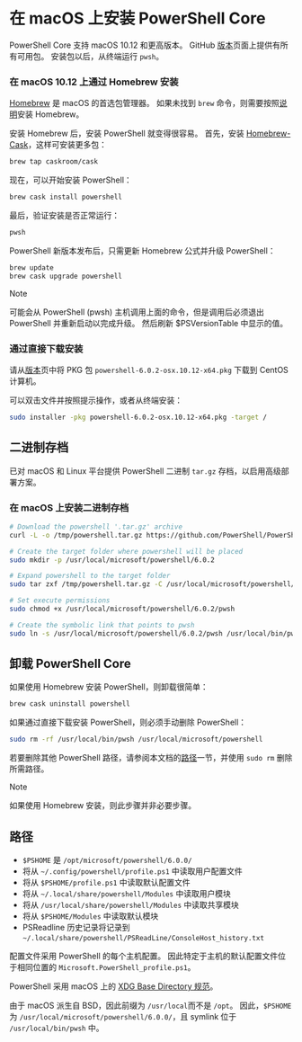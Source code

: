 # <a name="installing-powershell-core-on-macos"></a>在 macOS 上安装 PowerShell Core

PowerShell Core 支持 macOS 10.12 和更高版本。
GitHub [版本][]页面上提供有所有可用包。
安装包以后，从终端运行 `pwsh`。

### <a name="installation-via-homebrew-on-macos-1012"></a>在 macOS 10.12 上通过 Homebrew 安装

[Homebrew][brew] 是 macOS 的首选包管理器。
如果未找到 `brew` 命令，则需要按照[说明][brew]安装 Homebrew。

安装 Homebrew 后，安装 PowerShell 就变得很容易。
首先，安装 [Homebrew-Cask][cask]，这样可安装更多包：

```sh
brew tap caskroom/cask
```

现在，可以开始安装 PowerShell：

```sh
brew cask install powershell
```

最后，验证安装是否正常运行：

```sh
pwsh
```

PowerShell 新版本发布后，只需更新 Homebrew 公式并升级 PowerShell：

```sh
brew update
brew cask upgrade powershell
```

> [!NOTE]
> 可能会从 PowerShell (pwsh) 主机调用上面的命令，但是调用后必须退出 PowerShell 并重新启动以完成升级。
> 然后刷新 $PSVersionTable 中显示的值。

[brew]: http://brew.sh/
[cask]: https://caskroom.github.io/

### <a name="installation-via-direct-download"></a>通过直接下载安装

请从[版本][]页中将 PKG 包 `powershell-6.0.2-osx.10.12-x64.pkg` 下载到 CentOS 计算机。

可以双击文件并按照提示操作，或者从终端安装：

```sh
sudo installer -pkg powershell-6.0.2-osx.10.12-x64.pkg -target /
```

## <a name="binary-archives"></a>二进制存档

已对 macOS 和 Linux 平台提供 PowerShell 二进制 `tar.gz` 存档，以启用高级部署方案。

### <a name="installing-binary-archives-on-macos"></a>在 macOS 上安装二进制存档

```sh
# Download the powershell '.tar.gz' archive
curl -L -o /tmp/powershell.tar.gz https://github.com/PowerShell/PowerShell/releases/download/v6.0.2/powershell-6.0.2-osx-x64.tar.gz

# Create the target folder where powershell will be placed
sudo mkdir -p /usr/local/microsoft/powershell/6.0.2

# Expand powershell to the target folder
sudo tar zxf /tmp/powershell.tar.gz -C /usr/local/microsoft/powershell/6.0.2

# Set execute permissions
sudo chmod +x /usr/local/microsoft/powershell/6.0.2/pwsh

# Create the symbolic link that points to pwsh
sudo ln -s /usr/local/microsoft/powershell/6.0.2/pwsh /usr/local/bin/pwsh
```

## <a name="uninstalling-powershell-core"></a>卸载 PowerShell Core

如果使用 Homebrew 安装 PowerShell，则卸载很简单：

```sh
brew cask uninstall powershell
```

如果通过直接下载安装 PowerShell，则必须手动删除 PowerShell：

```sh
sudo rm -rf /usr/local/bin/pwsh /usr/local/microsoft/powershell
```

若要删除其他 PowerShell 路径，请参阅本文档的[路径][]一节，并使用 `sudo rm` 删除所需路径。

> [!NOTE]
> 如果使用 Homebrew 安装，则此步骤并非必要步骤。

[路径]:#paths

## <a name="paths"></a>路径

* `$PSHOME` 是 `/opt/microsoft/powershell/6.0.0/`
* 将从 `~/.config/powershell/profile.ps1` 中读取用户配置文件
* 将从 `$PSHOME/profile.ps1` 中读取默认配置文件
* 将从 `~/.local/share/powershell/Modules` 中读取用户模块
* 将从 `/usr/local/share/powershell/Modules` 中读取共享模块
* 将从 `$PSHOME/Modules` 中读取默认模块
* PSReadline 历史记录将记录到 `~/.local/share/powershell/PSReadLine/ConsoleHost_history.txt`

配置文件采用 PowerShell 的每个主机配置。
因此特定于主机的默认配置文件位于相同位置的 `Microsoft.PowerShell_profile.ps1`。

PowerShell 采用 macOS 上的 [XDG Base Directory 规范][xdg-bds]。

由于 macOS 派生自 BSD，因此前缀为 `/usr/local`而不是 `/opt`。
因此，`$PSHOME` 为 `/usr/local/microsoft/powershell/6.0.0/`，且 symlink 位于 `/usr/local/bin/pwsh` 中。

[版本]: https://github.com/PowerShell/PowerShell/releases/latest
[xdg-bds]: https://specifications.freedesktop.org/basedir-spec/basedir-spec-latest.html
